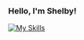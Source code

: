 ### **Hello**, I'm Shelby!

[![My Skills](https://skillicons.dev/icons?i=js,html,css,python,discord,atom,bots,git,github)](https://skillicons.dev)
<!--
